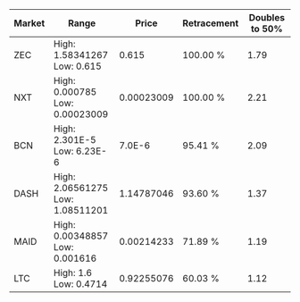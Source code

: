 | Market | Range | Price| Retracement | Doubles to 50% |
| --- | --- | --- | --- | --- |
| ZEC | High: 1.58341267<br />Low: 0.615 | 0.615 | 100.00 % | 1.79 |
| NXT | High: 0.000785<br />Low: 0.00023009 | 0.00023009 | 100.00 % | 2.21 |
| BCN | High: 2.301E-5<br />Low: 6.23E-6 | 7.0E-6 | 95.41 % | 2.09 |
| DASH | High: 2.06561275<br />Low: 1.08511201 | 1.14787046 | 93.60 % | 1.37 |
| MAID | High: 0.00348857<br />Low: 0.001616 | 0.00214233 | 71.89 % | 1.19 |
| LTC | High: 1.6<br />Low: 0.4714 | 0.92255076 | 60.03 % | 1.12 |
